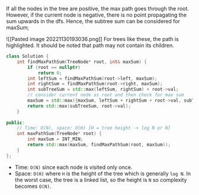 If all the nodes in the tree are positive, the max path goes through the root.
However, if the current node is negative, there is no point propagating the sum upwards in the dfs. Hence, the subtree sum can be considered for maxSum;

![[Pasted image 20221130193036.png]]
For trees like these, the path is highlighted. It should be noted that path may not contain its children.

```cpp
class Solution {
    int findMaxPathSum(TreeNode* root, int& maxSum) {
        if (root == nullptr)
            return 0;
        int leftSum = findMaxPathSum(root->left, maxSum);
        int rightSum = findMaxPathSum(root->right, maxSum);
        int subTreeSum = std::max(leftSum, rightSum) + root->val;
        // consider current node as root and then check for max sum
        maxSum = std::max({maxSum, leftSum + rightSum + root->val, subTreeSum, root->val}); // update global max variable
        return std::max(subTreeSum, root->val);
    }
    
public:
    // Time: O(N), space: O(H) [H = tree height -> log N or N]
    int maxPathSum(TreeNode* root) {
        int maxSum = INT_MIN;
        return std::max(maxSum, findMaxPathSum(root, maxSum));
    }
};
```
- Time: `O(N)` since each node is visited only once.
- Space: `O(H)` where `H` is the height of the tree which is generally `log N`. In the worst case, the tree is a linked list, so the height is `N` so complexity becomes `O(N)`.